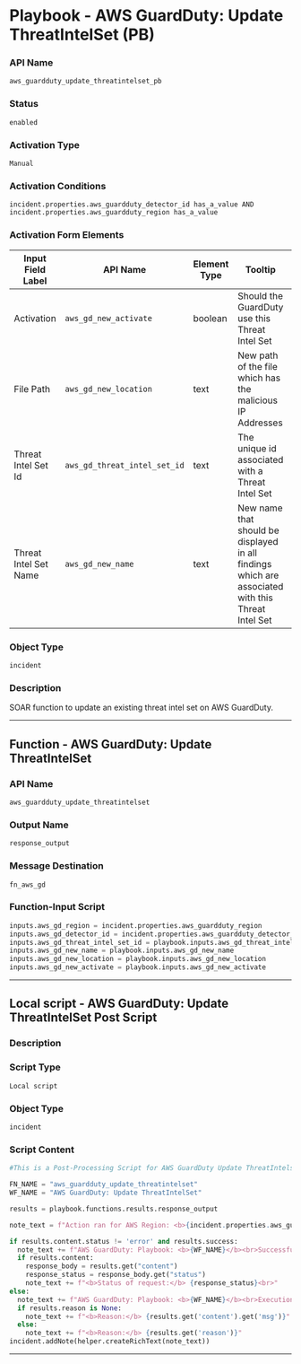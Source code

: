 <!--
    DO NOT MANUALLY EDIT THIS FILE
    THIS FILE IS AUTOMATICALLY GENERATED WITH resilient-sdk codegen
    Generated with resilient-sdk v51.0.7.0.1603
-->

# Playbook - AWS GuardDuty: Update ThreatIntelSet (PB)

### API Name
`aws_guardduty_update_threatintelset_pb`

### Status
`enabled`

### Activation Type
`Manual`

### Activation Conditions
`incident.properties.aws_guardduty_detector_id has_a_value AND incident.properties.aws_guardduty_region has_a_value`

### Activation Form Elements
| Input Field Label | API Name | Element Type | Tooltip | Requirement |
| ----------------- | -------- | ------------ | ------- | ----------- |
| Activation | `aws_gd_new_activate` | boolean | Should the GuardDuty use this Threat Intel Set | Optional |
| File Path | `aws_gd_new_location` | text | New path of the file which has the malicious IP Addresses | Optional |
| Threat Intel Set Id | `aws_gd_threat_intel_set_id` | text | The unique id associated with a Threat Intel Set | Always |
| Threat Intel Set Name | `aws_gd_new_name` | text | New name that should be displayed in all findings which are associated with this Threat Intel Set | Optional |

### Object Type
`incident`

### Description
SOAR function to update an existing threat intel set on AWS GuardDuty.


---
## Function - AWS GuardDuty: Update ThreatIntelSet

### API Name
`aws_guardduty_update_threatintelset`

### Output Name
`response_output`

### Message Destination
`fn_aws_gd`

### Function-Input Script
```python
inputs.aws_gd_region = incident.properties.aws_guardduty_region
inputs.aws_gd_detector_id = incident.properties.aws_guardduty_detector_id
inputs.aws_gd_threat_intel_set_id = playbook.inputs.aws_gd_threat_intel_set_id
inputs.aws_gd_new_name = playbook.inputs.aws_gd_new_name
inputs.aws_gd_new_location = playbook.inputs.aws_gd_new_location
inputs.aws_gd_new_activate = playbook.inputs.aws_gd_new_activate
```

---

## Local script - AWS GuardDuty: Update ThreatIntelSet Post Script

### Description


### Script Type
`Local script`

### Object Type
`incident`

### Script Content
```python
#This is a Post-Processing Script for AWS GuardDuty Update ThreatIntelset

FN_NAME = "aws_guardduty_update_threatintelset"
WF_NAME = "AWS GuardDuty: Update ThreatIntelSet"

results = playbook.functions.results.response_output

note_text = f"Action ran for AWS Region: <b>{incident.properties.aws_guardduty_region}</b><br>"

if results.content.status != 'error' and results.success:
  note_text += f"AWS GuardDuty: Playbook: <b>{WF_NAME}</b><br>Successfully executed for SOAR function <b>{FN_NAME}</b><br>"
  if results.content:
    response_body = results.get("content")
    response_status = response_body.get("status")
    note_text += f"<b>Status of request:</b> {response_status}<br>"
else:
  note_text += f"AWS GuardDuty: Playbook: <b>{WF_NAME}</b><br>Execution error for SOAR function <b>{FN_NAME}</b><br>"
  if results.reason is None:
    note_text += f"<b>Reason:</b> {results.get('content').get('msg')}"
  else:
    note_text += f"<b>Reason:</b> {results.get('reason')}"
incident.addNote(helper.createRichText(note_text))
```

---


